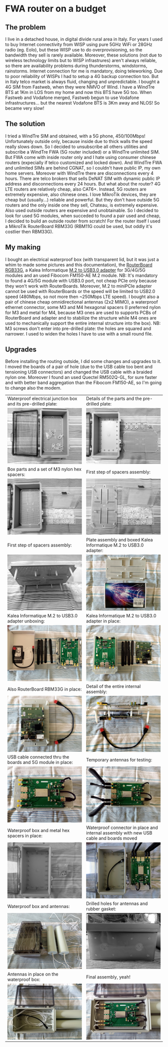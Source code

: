 # FWA router on a budget

## The problem

I live in a detached house, in digital divide rural area in Italy. For years I used to buy Internet connectivity from WISP using pure 5GHz WiFi or 28GHz radio (eg. Eolo), but these WISP use to do overprovisioning, so the bandwidth they sell is rarely available. 
Moreover, these solutions (not due to wireless technology limits but to WISP infrastrures) aren't always reliable, so there are availability problems during thunderstorms, windstorms, rainstorms. Internet connection for me is mandatory, doing teleworking.
Due to poor reliability of WISPs I had to setup a 4G backup connection too. But in Italy telco market is always fluid, changing and unpredictable. I bought a 4G SIM from Fastweb, when they were NMVO of Wind. 
I have a WindTre BTS at 1Km in LOS from my home and now this BTS have 5G too. When Fastweb and Vodafone merged, Fastweb begun to use Vodafone infrastructures... but the nearest Vodafone BTS is 3Km away and NLOS! So became very slow!

## The solution

I tried a WindTre SIM and obtained, with a 5G phone, 450/100Mbps! Unfortunately outside only, because inside due to thick walls the speed really slows down. So I decided to unsubscribe all others utilities and subscribe a WindTre FWA (5G router included) or a WindTre unlimited SIM.
But FWA come with inside router only and I hate using consumer chinese routers (expecially if telco customized and locked down). And WindTre FWA and unlimited SIMs are behind CGNAT, so I couldn't have public IP, my own home servers. Moreover with WindTre there are disconnections every 4 hours.
There are telco brokers that sells DeNAT SIM with dynamic public IP address and disconnections every 24 hours. But what about the router? 4G LTE routers are relatively cheap, also CAT6+. Instead, 5G routers are extremely expensive, also chinese ones.
I love MikroTik devices, they are cheap but (usually...) reliable and powerful. But they don't have outside 5G routers and the only inside one they sell, Chateau, is extremely expensive. Also used outside routers are expensive and unobtainable.
So I decided to look for used 5G modules, when succeded to found a pair used and cheap, I decided to build an outside router from scratch! For the router itself I used a MikroTik RouterBoard RBM33G (RBM11G could be used, but oddly it's costlier then RBM33G).

## My making

I bought an electrical waterproof box (with transparent lid, but it was just a whim to made some pictures and this documentation), the [RouterBoard RGB33G](https://mikrotik.com/product/rbm33g), a Kalea Informatique [M.2 to USB3.0 adapter](https://www.kalea-informatique.com/m-2-ngff-3g-4g-5g-module-to-usb-3-0-adapter-with-dual-sim-card-slot-and-power.htm) for 3G/4G/5G modules and an used Fibocom FM150-AE M.2 module.
NB: It's mandatory to found a 4G/5G module with USB3.0 port, not cheap PCIe only because they won't work with RouterBoards. Moreover, M.2 to miniPCIe adapter cannot be used with RouterBoards or the speed will be limited to USB2.0 speed (480Mbps, so not more then ~250Mbps LTE speed).
I bought also a pair of chinese cheap omnidirectional antennas (2x2 MIMO), a waterproof ethernet connector, some M3 and M4 hexagonal spacers (I preferred nylon for M3 and metal for M4, because M3 ones are used to supports PCBs of RouterBoard and adapter and to stabilize the structure while M4 ones are used to mechanically support the entire internal structure into the box). NB: M3 screws don't enter into pre-drilled plate: the holes are squared and narrower. I used to widen the holes I have to use with a small round file.

## Upgrades

Before installing the routing outside, I did some changes and upgrades to it. I moved the boards of a pair of hole (due to the USB cable too bent and tensioning USB connectors) and changed the USB cable with a braided nylon one. Moreover I found an used Quectel RM502Q-GL, for sure faster and with better band aggregation than the Fibocom FM150-AE, so I'm going to change also the modem.

| | |
| ------------- | ------------- |
| Waterproof electrical junction box and its pre-drilled plate:| Details of the parts and the pre-drilled plate: |
| ![20250513_211718.jpg](20250513_211718.jpg) | ![20250513_211815.jpg](20250513_211815.jpg) |
| Box parts and a set of M3 nylon hex spacers: | First step of spacers assembly: |
| ![20250513_212418.jpg](20250513_212418.jpg) | ![20250513_215153.jpg](20250513_215153.jpg) |
| First step of spacers assembly:| Plate assembly and boxed Kalea Informatique M.2 to USB3.0 adapter: |
| ![20250513_215216.jpg](20250513_215216.jpg) | ![20250514_114826.jpg](20250514_114826.jpg) |
| Kalea Informatique M.2 to USB3.0 adapter unboxing:| Kalea Informatique M.2 to USB3.0 adapter in place: |
| ![20250514_115018.jpg](20250514_115018.jpg) | ![20250514_120543.jpg](20250514_120543.jpg) |
| Also RouterBoard RBM33G in place:| Detail of the entire internal assembly: |
| ![20250514_120818.jpg](20250514_120818.jpg) | ![20250514_120848.jpg](20250514_120848.jpg) |
| USB cable connected thru the boards and 5G module in place:| Temporary antennas for testing: |
| ![20250514_123355.jpg](20250514_123355.jpg) | ![20250514_123711.jpg](20250514_123711.jpg) |
| Waterproof box and metal hex spacers in place:| Waterproof connector in place and internal assembly with new USB cable and boards moved |
| ![20250515_154155.jpg](20250515_154155.jpg) | ![20250517_152932.jpg](20250517_152932.jpg) |
| Waterproof box and antennas:| Drilled holes for antennas and rubber gasket: |
| ![20250524_134744.jpg](20250524_134744.jpg) | ![20250524_134735.jpg](20250524_134735.jpg) |
| Antennas in place on the waterproof box:| Final assembly, yeah! |
| ![20250524_140934.jpg](20250524_140934.jpg) | ![20250524_141838.jpg](20250524_141838.jpg) |

